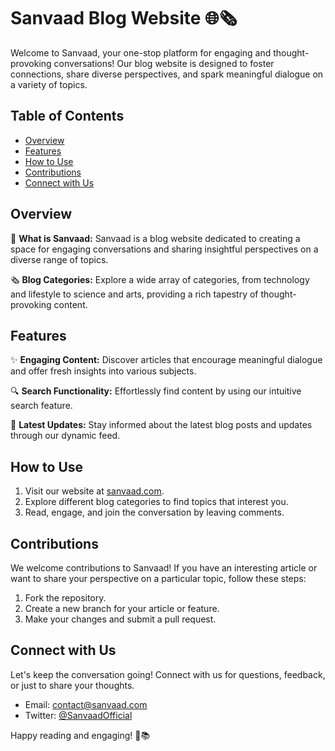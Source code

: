 # Sanvaad Blog Website 🌐🗞️

Welcome to Sanvaad, your one-stop platform for engaging and thought-provoking conversations! Our blog website is designed to foster connections, share diverse perspectives, and spark meaningful dialogue on a variety of topics.

## Table of Contents

- [Overview](#overview)
- [Features](#features)
- [How to Use](#how-to-use)
- [Contributions](#contributions)
- [Connect with Us](#connect-with-us)

## Overview

🌟 **What is Sanvaad:**
Sanvaad is a blog website dedicated to creating a space for engaging conversations and sharing insightful perspectives on a diverse range of topics.

🗞️ **Blog Categories:**
Explore a wide array of categories, from technology and lifestyle to science and arts, providing a rich tapestry of thought-provoking content.

## Features

✨ **Engaging Content:**
Discover articles that encourage meaningful dialogue and offer fresh insights into various subjects.

🔍 **Search Functionality:**
Effortlessly find content by using our intuitive search feature.

📰 **Latest Updates:**
Stay informed about the latest blog posts and updates through our dynamic feed.

## How to Use

1. Visit our website at [sanvaad.com](https://www.sanvaad.com).
2. Explore different blog categories to find topics that interest you.
3. Read, engage, and join the conversation by leaving comments.

## Contributions

We welcome contributions to Sanvaad! If you have an interesting article or want to share your perspective on a particular topic, follow these steps:

1. Fork the repository.
2. Create a new branch for your article or feature.
3. Make your changes and submit a pull request.

## Connect with Us

Let's keep the conversation going! Connect with us for questions, feedback, or just to share your thoughts.

- Email: contact@sanvaad.com
- Twitter: [@SanvaadOfficial](https://twitter.com/SanvaadOfficial)

Happy reading and engaging! 🚀📚
